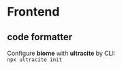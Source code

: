 # Frontend

## code formatter
Configure **biome** with **ultracite** by CLI:  
``npx ultracite init``
